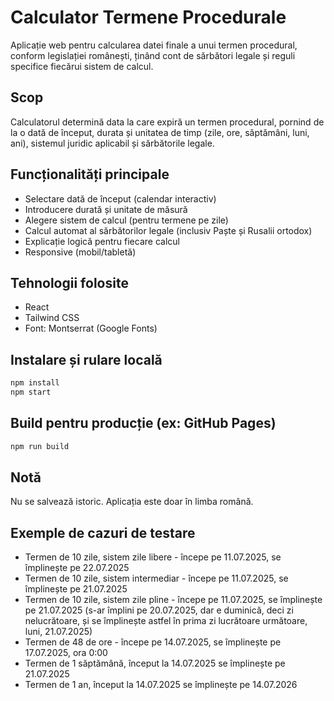 # Calculator Termene Procedurale

Aplicație web pentru calcularea datei finale a unui termen procedural, conform legislației românești, ținând cont de sărbători legale și reguli specifice fiecărui sistem de calcul.

## Scop
Calculatorul determină data la care expiră un termen procedural, pornind de la o dată de început, durata și unitatea de timp (zile, ore, săptămâni, luni, ani), sistemul juridic aplicabil și sărbătorile legale.

## Funcționalități principale
- Selectare dată de început (calendar interactiv)
- Introducere durată și unitate de măsură
- Alegere sistem de calcul (pentru termene pe zile)
- Calcul automat al sărbătorilor legale (inclusiv Paște și Rusalii ortodox)
- Explicație logică pentru fiecare calcul
- Responsive (mobil/tabletă)

## Tehnologii folosite
- React
- Tailwind CSS
- Font: Montserrat (Google Fonts)

## Instalare și rulare locală
```bash
npm install
npm start
```

## Build pentru producție (ex: GitHub Pages)
```bash
npm run build
```

## Notă
Nu se salvează istoric. Aplicația este doar în limba română.

## Exemple de cazuri de testare
- Termen de 10 zile, sistem zile libere - începe pe 11.07.2025, se împlinește pe 22.07.2025
- Termen de 10 zile, sistem intermediar - începe pe 11.07.2025, se împlinește pe 21.07.2025
- Termen de 10 zile, sistem zile pline - începe pe 11.07.2025, se împlinește pe 21.07.2025 (s-ar împlini pe 20.07.2025, dar e duminică, deci zi nelucrătoare, și se împlinește astfel în prima zi lucrătoare următoare, luni, 21.07.2025)
- Termen de 48 de ore - începe pe 14.07.2025, se împlinește pe 17.07.2025, ora 0:00
- Termen de 1 săptămână, început la 14.07.2025 se împlinește pe 21.07.2025
- Termen de 1 an, început la 14.07.2025 se împlinește pe 14.07.2026 
